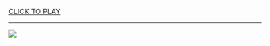 
<a href="https://premium76.site?title=games_unblocked_games&ref=13M">CLICK TO PLAY</a></h3>
<hr>

<a href="https://premium76.site?title=games_unblocked_games&ref=13M"><img src="https://clearcache.store/games.png"></a>


